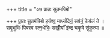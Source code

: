 +++
title = "०७ प्रातः सुतमपिबो"

+++
प्रा॒तः सु॒तम॑पिबो हर्यश्व॒ माध्यं॑दिनं॒ सव॑नं॒ केव॑लं ते ।  
समृ॒भुभिः॑ पिबस्व रत्न॒धेभिः॒ सखीँ॒र्याँ इ॑न्द्र चकृ॒षे सु॑कृ॒त्या ॥
